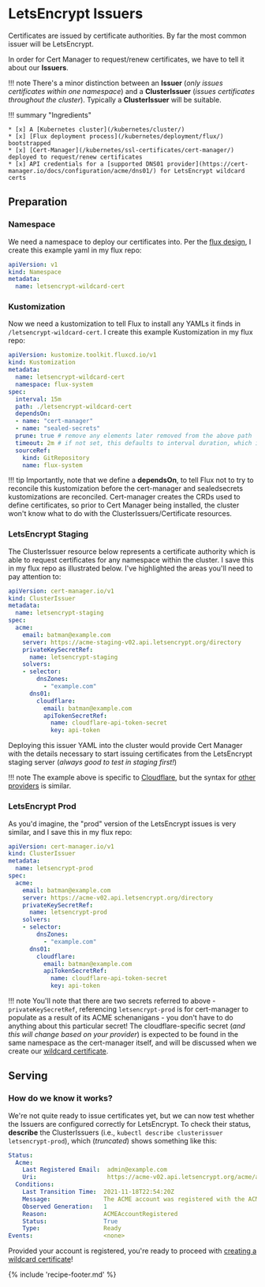 # LetsEncrypt Issuers

Certificates are issued by certificate authorities. By far the most common issuer will be LetsEncrypt.

In order for Cert Manager to request/renew certificates, we have to tell it about our **Issuers**.

!!! note
    There's a minor distinction between an **Issuer** (*only issues certificates within one namespace*) and a **ClusterIssuer** (*issues certificates throughout the cluster*). Typically a **ClusterIssuer** will be suitable.

!!! summary "Ingredients"

    * [x] A [Kubernetes cluster](/kubernetes/cluster/) 
    * [x] [Flux deployment process](/kubernetes/deployment/flux/) bootstrapped
    * [x] [Cert-Manager](/kubernetes/ssl-certificates/cert-manager/) deployed to request/renew certificates
    * [x] API credentials for a [supported DNS01 provider](https://cert-manager.io/docs/configuration/acme/dns01/) for LetsEncrypt wildcard certs

## Preparation

### Namespace

We need a namespace to deploy our certificates into. Per the [flux design](/kubernetes/deployment/flux/), I create this example yaml in my flux repo:

```yaml title="/bootstrap/namespaces/namespace-letsencrypt-wildcard-cert.yaml"
apiVersion: v1
kind: Namespace
metadata:
  name: letsencrypt-wildcard-cert
```

### Kustomization

Now we need a kustomization to tell Flux to install any YAMLs it finds in `/letsencrypt-wildcard-cert`. I create this example Kustomization in my flux repo:

```yaml title="/bootstrap/kustomizations/kustomization-letsencrypt-wildcard-cert.yaml"
apiVersion: kustomize.toolkit.fluxcd.io/v1
kind: Kustomization
metadata:
  name: letsencrypt-wildcard-cert
  namespace: flux-system
spec:
  interval: 15m
  path: ./letsencrypt-wildcard-cert
  dependsOn:
  - name: "cert-manager"
  - name: "sealed-secrets"
  prune: true # remove any elements later removed from the above path
  timeout: 2m # if not set, this defaults to interval duration, which is 1h
  sourceRef:
    kind: GitRepository
    name: flux-system
```

!!! tip
    Importantly, note that we define a **dependsOn**, to tell Flux not to try to reconcile this kustomization before the cert-manager and sealedsecrets kustomizations are reconciled. Cert-manager creates the CRDs used to define certificates, so prior to Cert Manager being installed, the cluster won't know what to do with the ClusterIssuers/Certificate resources.

### LetsEncrypt Staging

The ClusterIssuer resource below represents a certificate authority which is able to request certificates for any namespace within the cluster.
I save this in my flux repo as illustrated below. I've highlighted the areas you'll need to pay attention to:

```yaml hl_lines="8 15 17-21" title="/letsencrypt-wildcard-cert/cluster-issuer-letsencrypt-staging.yaml"
apiVersion: cert-manager.io/v1
kind: ClusterIssuer
metadata:
  name: letsencrypt-staging
spec:
  acme:
    email: batman@example.com
    server: https://acme-staging-v02.api.letsencrypt.org/directory
    privateKeySecretRef:
      name: letsencrypt-staging
    solvers:
    - selector:
        dnsZones:
          - "example.com"
      dns01:
        cloudflare:
          email: batman@example.com
          apiTokenSecretRef:
            name: cloudflare-api-token-secret
            key: api-token
```

Deploying this issuer YAML into the cluster would provide Cert Manager with the details necessary to start issuing certificates from the LetsEncrypt staging server (*always good to test in staging first!*)

!!! note
    The example above is specific to [Cloudflare](https://cert-manager.io/docs/configuration/acme/dns01/cloudflare/), but the syntax for [other providers](https://cert-manager.io/docs/configuration/acme/dns01/) is similar.

### LetsEncrypt Prod

As you'd imagine, the "prod" version of the LetsEncrypt issues is very similar, and I save this in my flux repo:

```yaml hl_lines="8 15 17-21" title="/letsencrypt-wildcard-cert/cluster-issuer-letsencrypt-prod.yaml"
apiVersion: cert-manager.io/v1
kind: ClusterIssuer
metadata:
  name: letsencrypt-prod
spec:
  acme:
    email: batman@example.com
    server: https://acme-v02.api.letsencrypt.org/directory
    privateKeySecretRef:
      name: letsencrypt-prod
    solvers:
    - selector:
        dnsZones:
          - "example.com"
      dns01:
        cloudflare:
          email: batman@example.com
          apiTokenSecretRef:
            name: cloudflare-api-token-secret
            key: api-token
```

!!! note
    You'll note that there are two secrets referred to above - `privateKeySecretRef`, referencing `letsencrypt-prod` is for cert-manager to populate as a result of its ACME schenanigans - you don't have to do anything about this particular secret! The cloudflare-specific secret (*and this will change based on your provider*) is expected to be found in the same namespace as the cert-manager itself, and will be discussed when we create our [wildcard certificate](/kubernetes/ssl-certificates/wildcard-certificate/).

## Serving

### How do we know it works?

We're not quite ready to issue certificates yet, but we can now test whether the Issuers are configured correctly for LetsEncrypt. To check their status, **describe** the ClusterIssuers (i.e., `kubectl describe clusterissuer letsencrypt-prod`), which (*truncated*) shows something like this:

```yaml
Status:
  Acme:
    Last Registered Email:  admin@example.com
    Uri:                    https://acme-v02.api.letsencrypt.org/acme/acct/34523
  Conditions:
    Last Transition Time:  2021-11-18T22:54:20Z
    Message:               The ACME account was registered with the ACME server
    Observed Generation:   1
    Reason:                ACMEAccountRegistered
    Status:                True
    Type:                  Ready
Events:                    <none>
```

Provided your account is registered, you're ready to proceed with [creating a wildcard certificate](/kubernetes/ssl-certificates/wildcard-certificate/)!

{% include 'recipe-footer.md' %}

[^1]: Since a ClusterIssuer is not a namespaced resource, it doesn't exist in any specific namespace. Therefore, my assumption is that the `apiTokenSecretRef` secret is only "looked for" when a certificate (*which **is** namespaced*) requires validation.
